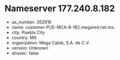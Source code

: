 # Nameserver 177.240.8.182

* as_number: 262916
* name: customer-PUE-MCA-8-182.megared.net.mx.
* city: Puebla City
* country: MX
* organization: Mega Cable, S.A. de C.V.
* version: Unknown
* dnssec: false
